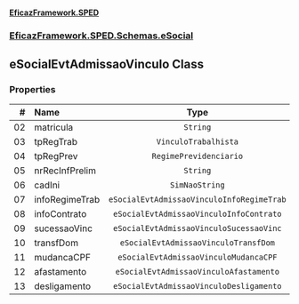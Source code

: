 #### [EficazFramework.SPED](EficazFrameworkSPED.md 'EficazFramework SPED')
### [EficazFramework.SPED.Schemas.eSocial](EficazFramework.SPED.Schemas.eSocial.md 'EficazFramework.SPED.Schemas.eSocial')

## eSocialEvtAdmissaoVinculo Class
### Properties

| # | Name | Type | |
| ---: | :--- | :---: | :--- |
| 02 | matricula | `String` |  |
| 03 | tpRegTrab | `VinculoTrabalhista` |  |
| 04 | tpRegPrev | `RegimePrevidenciario` |  |
| 05 | nrRecInfPrelim | `String` |  |
| 06 | cadIni | `SimNaoString` |  |
| 07 | infoRegimeTrab | `eSocialEvtAdmissaoVinculoInfoRegimeTrab` |  |
| 08 | infoContrato | `eSocialEvtAdmissaoVinculoInfoContrato` |  |
| 09 | sucessaoVinc | `eSocialEvtAdmissaoVinculoSucessaoVinc` |  |
| 10 | transfDom | `eSocialEvtAdmissaoVinculoTransfDom` |  |
| 11 | mudancaCPF | `eSocialEvtAdmissaoVinculoMudancaCPF` |  |
| 12 | afastamento | `eSocialEvtAdmissaoVinculoAfastamento` |  |
| 13 | desligamento | `eSocialEvtAdmissaoVinculoDesligamento` |  |
